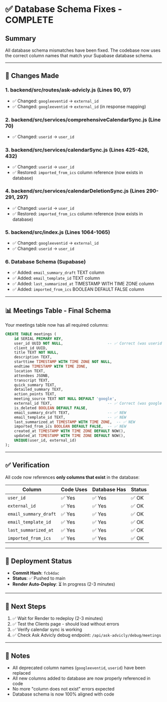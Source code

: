 # ✅ Database Schema Fixes - COMPLETE

## Summary

All database schema mismatches have been fixed. The codebase now uses the correct column names that match your Supabase database schema.

---

## 🔧 Changes Made

### 1. **backend/src/routes/ask-advicly.js** (Lines 90, 97)
- ✅ Changed: `googleeventid` → `external_id`
- ✅ Changed: `googleeventid` → `external_id` (in response mapping)

### 2. **backend/src/services/comprehensiveCalendarSync.js** (Line 70)
- ✅ Changed: `userid` → `user_id`

### 3. **backend/src/services/calendarSync.js** (Lines 425-426, 432)
- ✅ Changed: `userid` → `user_id`
- ✅ Restored: `imported_from_ics` column reference (now exists in database)

### 4. **backend/src/services/calendarDeletionSync.js** (Lines 290-291, 297)
- ✅ Changed: `userid` → `user_id`
- ✅ Restored: `imported_from_ics` column reference (now exists in database)

### 5. **backend/src/index.js** (Lines 1064-1065)
- ✅ Changed: `googleeventid` → `external_id`
- ✅ Changed: `userid` → `user_id`

### 6. **Database Schema** (Supabase)
- ✅ Added: `email_summary_draft` TEXT column
- ✅ Added: `email_template_id` TEXT column
- ✅ Added: `last_summarized_at` TIMESTAMP WITH TIME ZONE column
- ✅ Added: `imported_from_ics` BOOLEAN DEFAULT FALSE column

---

## 📊 Meetings Table - Final Schema

Your meetings table now has all required columns:

```sql
CREATE TABLE meetings (
    id SERIAL PRIMARY KEY,
    user_id UUID NOT NULL,                    -- ✅ Correct (was userid)
    client_id UUID,
    title TEXT NOT NULL,
    description TEXT,
    starttime TIMESTAMP WITH TIME ZONE NOT NULL,
    endtime TIMESTAMP WITH TIME ZONE,
    location TEXT,
    attendees JSONB,
    transcript TEXT,
    quick_summary TEXT,
    detailed_summary TEXT,
    action_points TEXT,
    meeting_source TEXT NOT NULL DEFAULT 'google',
    external_id TEXT,                         -- ✅ Correct (was googleeventid)
    is_deleted BOOLEAN DEFAULT FALSE,
    email_summary_draft TEXT,                 -- ✅ NEW
    email_template_id TEXT,                   -- ✅ NEW
    last_summarized_at TIMESTAMP WITH TIME ZONE,  -- ✅ NEW
    imported_from_ics BOOLEAN DEFAULT FALSE,  -- ✅ NEW
    created_at TIMESTAMP WITH TIME ZONE DEFAULT NOW(),
    updated_at TIMESTAMP WITH TIME ZONE DEFAULT NOW(),
    UNIQUE(user_id, external_id)
);
```

---

## ✅ Verification

All code now references **only columns that exist** in the database:

| Column | Code Uses | Database Has | Status |
|--------|-----------|--------------|--------|
| `user_id` | ✅ Yes | ✅ Yes | ✅ OK |
| `external_id` | ✅ Yes | ✅ Yes | ✅ OK |
| `email_summary_draft` | ✅ Yes | ✅ Yes | ✅ OK |
| `email_template_id` | ✅ Yes | ✅ Yes | ✅ OK |
| `last_summarized_at` | ✅ Yes | ✅ Yes | ✅ OK |
| `imported_from_ics` | ✅ Yes | ✅ Yes | ✅ OK |

---

## 🚀 Deployment Status

- **Commit Hash**: `fcb4dac`
- **Status**: ✅ Pushed to main
- **Render Auto-Deploy**: ⏳ In progress (2-3 minutes)

---

## 🎯 Next Steps

1. ✅ Wait for Render to redeploy (2-3 minutes)
2. ✅ Test the Clients page - should load without errors
3. ✅ Verify calendar sync is working
4. ✅ Check Ask Advicly debug endpoint: `/api/ask-advicly/debug/meetings`

---

## 📝 Notes

- All deprecated column names (`googleeventid`, `userid`) have been replaced
- All new columns added to database are now properly referenced in code
- No more "column does not exist" errors expected
- Database schema is now 100% aligned with code

